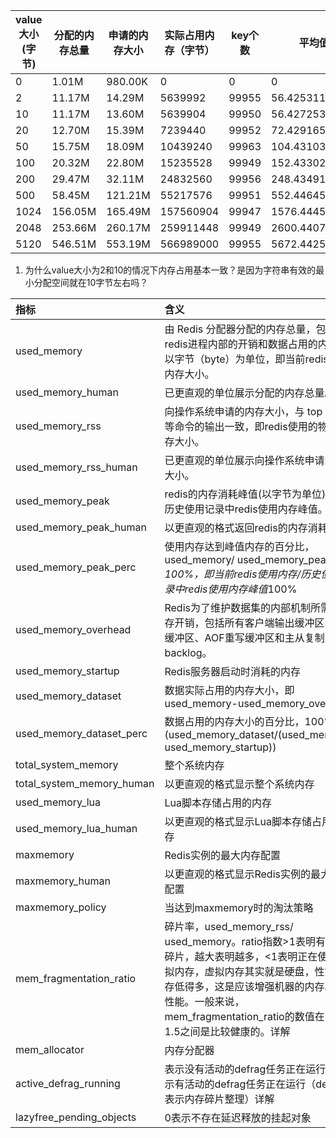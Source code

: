 |value大小(字节)|分配的内存总量|申请的内存大小|实际占用内存（字节）|key个数|平均值（字节）|
|---|---|---|---|---|---|
|0|1.01M|980.00K|0|0|0|
|2|11.17M|14.29M|5639992|99955|56.425311390125557|
|10|11.17M| 13.60M         |5639904|99950|56.427253626813407|
|20| 12.70M         |15.39M|7239440|99952|72.429165999679846|
|50|15.75M|18.09M|10439240| 99963   |104.431039484609305|
|100|20.32M|22.80M|15235528|99949|152.433020840628721|
|200|29.47M|32.11M|24832560|99956|248.434911360998839|
|500|58.45M|121.21M|55217576|99951|552.446458764794749|
|1024|156.05M|165.49M|157560904|99947|1576.444555614475672|
|2048|253.66M|260.17M|259911448|99949|2600.440704759427308|
|5120|546.51M|553.19M|566989000|99955|5672.442599169626332|

1. 为什么value大小为2和10的情况下内存占用基本一致？是因为字符串有效的最小分配空间就在10字节左右吗？




| 指标                      | 含义                                                         |
| :------------------------ | :----------------------------------------------------------- |
| used_memory               | 由 Redis 分配器分配的内存总量，包含了redis进程内部的开销和数据占用的内存，以字节（byte）为单位，即当前redis使用内存大小。 |
| used_memory_human         | 已更直观的单位展示分配的内存总量。                           |
| used_memory_rss           | 向操作系统申请的内存大小，与 top 、 ps等命令的输出一致，即redis使用的物理内存大小。 |
| used_memory_rss_human     | 已更直观的单位展示向操作系统申请的内存大小。                 |
| used_memory_peak          | redis的内存消耗峰值(以字节为单位)，即历史使用记录中redis使用内存峰值。 |
| used_memory_peak_human    | 以更直观的格式返回redis的内存消耗峰值                        |
| used_memory_peak_perc     | 使用内存达到峰值内存的百分比，used_memory/ used_memory_peak) *100%，即当前redis使用内存/历史使用记录中redis使用内存峰值*100% |
| used_memory_overhead      | Redis为了维护数据集的内部机制所需的内存开销，包括所有客户端输出缓冲区、查询缓冲区、AOF重写缓冲区和主从复制的backlog。 |
| used_memory_startup       | Redis服务器启动时消耗的内存                                  |
| used_memory_dataset       | 数据实际占用的内存大小，即used_memory-used_memory_overhead   |
| used_memory_dataset_perc  | 数据占用的内存大小的百分比，100%*(used_memory_dataset/(used_memory-used_memory_startup)) |
| total_system_memory       | 整个系统内存                                                 |
| total_system_memory_human | 以更直观的格式显示整个系统内存                               |
| used_memory_lua           | Lua脚本存储占用的内存                                        |
| used_memory_lua_human     | 以更直观的格式显示Lua脚本存储占用的内存                      |
| maxmemory                 | Redis实例的最大内存配置                                      |
| maxmemory_human           | 以更直观的格式显示Redis实例的最大内存配置                    |
| maxmemory_policy          | 当达到maxmemory时的淘汰策略                                  |
| mem_fragmentation_ratio   | 碎片率，used_memory_rss/ used_memory。ratio指数>1表明有内存碎片，越大表明越多，<1表明正在使用虚拟内存，虚拟内存其实就是硬盘，性能比内存低得多，这是应该增强机器的内存以提高性能。一般来说，mem_fragmentation_ratio的数值在1 ~ 1.5之间是比较健康的。详解 |
| mem_allocator             | 内存分配器                                                   |
| active_defrag_running     | 表示没有活动的defrag任务正在运行，1表示有活动的defrag任务正在运行（defrag:表示内存碎片整理）详解 |
| lazyfree_pending_objects  | 0表示不存在延迟释放的挂起对象                                |
